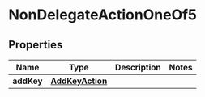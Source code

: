 
# NonDelegateActionOneOf5

## Properties
| Name | Type | Description | Notes |
| ------------ | ------------- | ------------- | ------------- |
| **addKey** | [**AddKeyAction**](AddKeyAction.md) |  |  |



